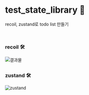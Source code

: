 # test_state_library 📝

recoil, zustand로 todo list 만들기

<br/>

### recoil 🛠️

![결과물](https://user-images.githubusercontent.com/64053930/205195341-99840c2a-c065-47b4-858b-9d171e51d21b.gif)


## 


### zustand 🛠️


![zustand](https://user-images.githubusercontent.com/64053930/206095907-145a98b7-415c-484b-9d66-5807e9943ea4.gif)
